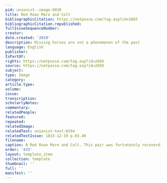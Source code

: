 ```yaml
---
pid: unionist--image-0030
title: Red Roan Mare and Colt
bibliographicCitation: https://netposse.com/tag.asp?id=2603
bibliographicCitation.republished: 
fullIssueSequenceNumber: 
creator: 
date.created: '2019'
description: Missing horses are not a phenomenon of the past
language: English
publisher: 
IsPartOf: 
rights: https://netposse.com/tag.asp?id=2603
source: https://netposse.com/tag.asp?id=2603
subject: 
type: Image
category: 
article.type: 
volume: 
issue: 
transcription: 
scholarlyNotes: 
commentary: 
relatedPeople: 
featured: 
repeated: 
relatedImage: 
relatedText: unionist-text-0194
relatedTextIssue: 1833-12-19 p.03.40
filename: 
caption: A Red Roan Mare and Colt. This pair was fortunately recoverd.
order: '433'
layout: template_item
collection: template
thumbnail: ''
full: ''
manifest: ''
---
```


